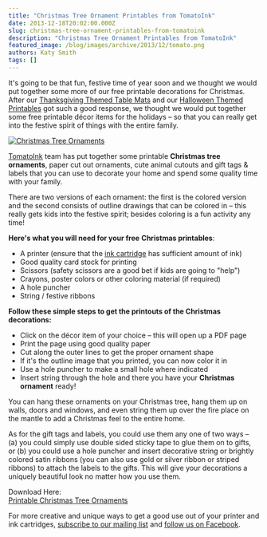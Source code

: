 ```yaml
---
title: "Christmas Tree Ornament Printables from TomatoInk"
date: 2013-12-18T20:02:00.000Z
slug: christmas-tree-ornament-printables-from-tomatoink
description: "Christmas Tree Ornament Printables from TomatoInk"
featured_image: /blog/images/archive/2013/12/tomato.png
authors: Katy Smith
tags: []
---
```


It's going to be that fun, festive time of year soon and we thought we would put together some more of our free printable decorations for Christmas. After our [Thanksgiving Themed Table Mats](https://www.tomatoink.com/blog/posts/printable-placemats-and-turkey-origami-for-thanksgiving.html) and our [Halloween Themed Printables](https://www.tomatoink.com/blog/posts/why-you-should-hand-out-printables-this-halloween.html) got such a good response, we thought we would put together some free printable décor items for the holidays – so that you can really get into the festive spirit of things with the entire family.

[![Christmas Tree Ornaments](/blog/images/archive/2013/12/tomato.png)](/blog/images/archive/2013/12/tomato.png)

[TomatoInk](https://www.tomatoink.com/) team has put together some printable **Christmas tree ornaments**, paper cut out ornaments, cute animal cutouts and gift tags & labels that you can use to decorate your home and spend some quality time with your family.

There are two versions of each ornament: the first is the colored version and the second consists of outline drawings that can be colored in – this really gets kids into the festive spirit; besides coloring is a fun activity any time!

**Here's what you will need for your free** **Christmas printables**:

* A printer (ensure that the [ink cartridge](https://www.tomatoink.com/) has sufficient amount of ink)
* Good quality card stock for printing
* Scissors (safety scissors are a good bet if kids are going to "help")
* Crayons, poster colors or other coloring material (if required)
* A hole puncher
* String / festive ribbons

**Follow these simple steps to get the printouts of the Christmas decorations:**

* Click on the décor item of your choice – this will open up a PDF page
* Print the page using good quality paper
* Cut along the outer lines to get the proper ornament shape
* If it's the outline image that you printed, you can now color it in
* Use a hole puncher to make a small hole where indicated
* Insert string through the hole and there you have your **Christmas ornament** ready!

You can hang these ornaments on your Christmas tree, hang them up on walls, doors and windows, and even string them up over the fire place on the mantle to add a Christmas feel to the entire home.

As for the gift tags and labels, you could use them any one of two ways – (a) you could simply use double sided sticky tape to glue them on to gifts, or (b) you could use a hole puncher and insert decorative string or brightly colored satin ribbons (you can also use gold or silver ribbon or striped ribbons) to attach the labels to the gifts. This will give your decorations a uniquely beautiful look no matter how you use them.

Download Here:  
[Printable Christmas Tree Ornaments](https://www.tomatoink.com/)

For more creative and unique ways to get a good use out of your printer and ink cartridges, [subscribe to our mailing list](https://www.tomatoink.com/welcome/subscribe) and [follow us on Facebook](https://www.facebook.com/tomatoinktoner).